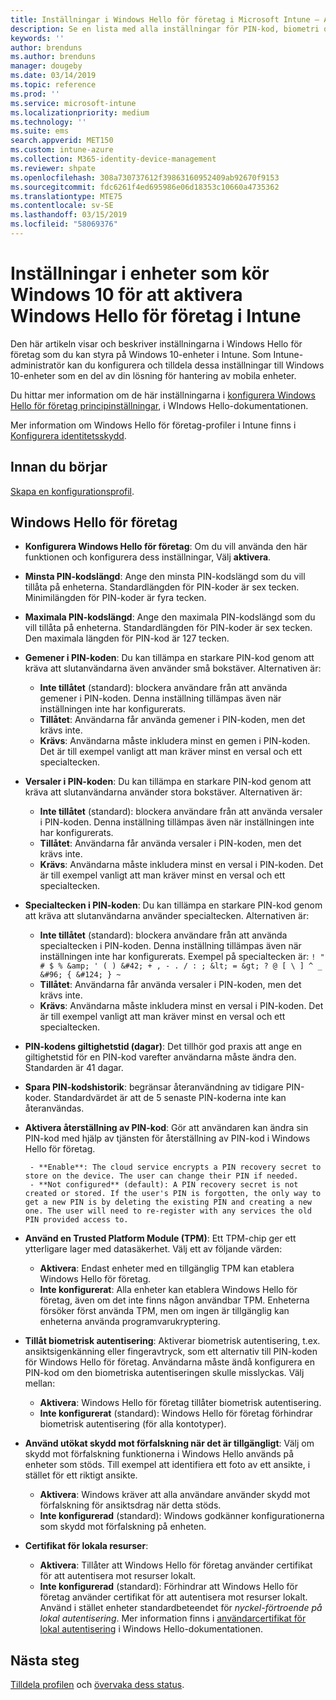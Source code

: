 ```yaml
---
title: Inställningar i Windows Hello för företag i Microsoft Intune – Azure | Microsoft Docs
description: Se en lista med alla inställningar för PIN-kod, biometri och skydd mot förfalskning i en identitetsskyddsprofil som använder och konfigurerar Windows Hello för företag på Windows 10-enheter i Microsoft Intune.
keywords: ''
author: brenduns
ms.author: brenduns
manager: dougeby
ms.date: 03/14/2019
ms.topic: reference
ms.prod: ''
ms.service: microsoft-intune
ms.localizationpriority: medium
ms.technology: ''
ms.suite: ems
search.appverid: MET150
ms.custom: intune-azure
ms.collection: M365-identity-device-management
ms.reviewer: shpate
ms.openlocfilehash: 308a730737612f39863160952409ab92670f9153
ms.sourcegitcommit: fdc6261f4ed695986e06d18353c10660a4735362
ms.translationtype: MTE75
ms.contentlocale: sv-SE
ms.lasthandoff: 03/15/2019
ms.locfileid: "58069376"
---
```

# <a name="windows-10-device-settings-to-enable-windows-hello-for-business-in-intune"></a>Inställningar i enheter som kör Windows 10 för att aktivera Windows Hello för företag i Intune

Den här artikeln visar och beskriver inställningarna i Windows Hello för företag som du kan styra på Windows 10-enheter i Intune. Som Intune-administratör kan du konfigurera och tilldela dessa inställningar till Windows 10-enheter som en del av din lösning för hantering av mobila enheter. 

Du hittar mer information om de här inställningarna i [konfigurera Windows Hello för företag principinställningar](https://docs.microsoft.com/windows/security/identity-protection/hello-for-business/hello-cert-trust-policy-settings), i WIndows Hello-dokumentationen.


Mer information om Windows Hello för företag-profiler i Intune finns i [Konfigurera identitetsskydd](identity-protection-configure.md).

## <a name="before-you-begin"></a>Innan du börjar

[Skapa en konfigurationsprofil](identity-protection-configure.md#create-the-device-profile).

## <a name="windows-hello-for-business"></a>Windows Hello för företag

- **Konfigurera Windows Hello för företag**: Om du vill använda den här funktionen och konfigurera dess inställningar, Välj **aktivera**.
- **Minsta PIN-kodslängd**: Ange den minsta PIN-kodslängd som du vill tillåta på enheterna. Standardlängden för PIN-koder är sex tecken. Minimilängden för PIN-koder är fyra tecken.
- **Maximala PIN-kodslängd**: Ange den maximala PIN-kodslängd som du vill tillåta på enheterna. Standardlängden för PIN-koder är sex tecken. Den maximala längden för PIN-kod är 127 tecken.  
- **Gemener i PIN-koden**: Du kan tillämpa en starkare PIN-kod genom att kräva att slutanvändarna även använder små bokstäver. Alternativen är:

  - **Inte tillåtet** (standard): blockera användare från att använda gemener i PIN-koden. Denna inställning tillämpas även när inställningen inte har konfigurerats.
  - **Tillåtet**: Användarna får använda gemener i PIN-koden, men det krävs inte.
  - **Krävs**: Användarna måste inkludera minst en gemen i PIN-koden. Det är till exempel vanligt att man kräver minst en versal och ett specialtecken.

- **Versaler i PIN-koden**: Du kan tillämpa en starkare PIN-kod genom att kräva att slutanvändarna använder stora bokstäver. Alternativen är:

  - **Inte tillåtet** (standard): blockera användare från att använda versaler i PIN-koden. Denna inställning tillämpas även när inställningen inte har konfigurerats.
  - **Tillåtet**: Användarna får använda versaler i PIN-koden, men det krävs inte.
  - **Krävs**: Användarna måste inkludera minst en versal i PIN-koden. Det är till exempel vanligt att man kräver minst en versal och ett specialtecken.

- **Specialtecken i PIN-koden**: Du kan tillämpa en starkare PIN-kod genom att kräva att slutanvändarna använder specialtecken. Alternativen är:

  - **Inte tillåtet** (standard): blockera användare från att använda specialtecken i PIN-koden. Denna inställning tillämpas även när inställningen inte har konfigurerats.
    Exempel på specialtecken är: `! " # $ % &amp; ' ( ) &#42; + , - . / : ; &lt; = &gt; ? @ [ \ ] ^ _ &#96; { &#124; } ~`
  - **Tillåtet**: Användarna får använda versaler i PIN-koden, men det krävs inte.
  - **Krävs**: Användarna måste inkludera minst en versal i PIN-koden. Det är till exempel vanligt att man kräver minst en versal och ett specialtecken.

- **PIN-kodens giltighetstid (dagar)**: Det tillhör god praxis att ange en giltighetstid för en PIN-kod varefter användarna måste ändra den. Standarden är 41 dagar.

- **Spara PIN-kodshistorik**: begränsar återanvändning av tidigare PIN-koder. Standardvärdet är att de 5 senaste PIN-koderna inte kan återanvändas.  
- **Aktivera återställning av PIN-kod**: Gör att användaren kan ändra sin PIN-kod med hjälp av tjänsten för återställning av PIN-kod i Windows Hello för företag.

       - **Enable**: The cloud service encrypts a PIN recovery secret to store on the device. The user can change their PIN if needed.  
       - **Not configured** (default): A PIN recovery secret is not created or stored. If the user's PIN is forgotten, the only way to get a new PIN is by deleting the existing PIN and creating a new one. The user will need to re-register with any services the old PIN provided access to.  

- **Använd en Trusted Platform Module (TPM)**: Ett TPM-chip ger ett ytterligare lager med datasäkerhet. Välj ett av följande värden:  
  - **Aktivera**: Endast enheter med en tillgänglig TPM kan etablera Windows Hello för företag.
  - **Inte konfigurerat**: Alla enheter kan etablera Windows Hello för företag, även om det inte finns någon användbar TPM. Enheterna försöker först använda TPM, men om ingen är tillgänglig kan enheterna använda programvarukryptering.  

- **Tillåt biometrisk autentisering**: Aktiverar biometrisk autentisering, t.ex. ansiktsigenkänning eller fingeravtryck, som ett alternativ till PIN-koden för Windows Hello för företag. Användarna måste ändå konfigurera en PIN-kod om den biometriska autentiseringen skulle misslyckas. Välj mellan:

  - **Aktivera**: Windows Hello för företag tillåter biometrisk autentisering.
  - **Inte konfigurerat** (standard): Windows Hello för företag förhindrar biometrisk autentisering (för alla kontotyper).

- **Använd utökat skydd mot förfalskning när det är tillgängligt**: Välj om skydd mot förfalskning funktionerna i Windows Hello används på enheter som stöds. Till exempel att identifiera ett foto av ett ansikte, i stället för ett riktigt ansikte.

  - **Aktivera**: Windows kräver att alla användare använder skydd mot förfalskning för ansiktsdrag när detta stöds.  
  - **Inte konfigurerad** (standard): Windows godkänner konfigurationerna som skydd mot förfalskning på enheten.

- **Certifikat för lokala resurser**: 

  - **Aktivera**: Tillåter att Windows Hello för företag använder certifikat för att autentisera mot resurser lokalt.
  - **Inte konfigurerad** (standard): Förhindrar att Windows Hello för företag använder certifikat för att autentisera mot resurser lokalt. Använd i stället enheter standardbeteendet för *nyckel-förtroende på lokal autentisering*. Mer information finns i [användarcertifikat för lokal autentisering](https://docs.microsoft.com/windows/security/identity-protection/hello-for-business/hello-cert-trust-policy-settings#use-certificate-for-on-premises-authentication) i Windows Hello-dokumentationen.  
## <a name="next-steps"></a>Nästa steg

[Tilldela profilen](device-profile-assign.md) och [övervaka dess status](device-profile-monitor.md).
